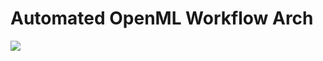 # Automated OpenML Workflow Arch

![](/Users/sergiocncruz/Codes/automated_open_ml_workflow_arch/images/ml_workflow.svg)
